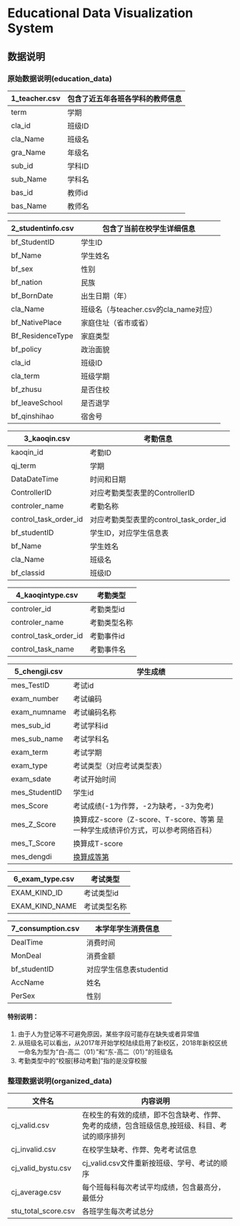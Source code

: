 # Educational Data Visualization System

## 数据说明

### 原始数据说明(education_data)

|1_teacher.csv|包含了近五年各班各学科的教师信息
|----|----|
|term|学期
|cla_id|班级ID
|cla_Name|班级名
|gra_Name|年级名
|sub_id|学科ID
|sub_Name|学科名
|bas_id|教师id
|bas_Name|教师名

|2_studentinfo.csv|包含了当前在校学生详细信息
|----|----|
|bf_StudentID|学生ID
|bf_Name|学生姓名
|bf_sex|性别
|bf_nation|民族
|bf_BornDate|出生日期（年）
|cla_Name|班级名（与teacher.csv的cla_name对应）
|bf_NativePlace|家庭住址（省市或省）
|Bf_ResidenceType|家庭类型
|bf_policy|政治面貌
|cla_id|班级ID
|cla_term|班级学期
|bf_zhusu|是否住校
|bf_leaveSchool|是否退学
|bf_qinshihao|宿舍号

|3_kaoqin.csv|考勤信息
|----|----|
|kaoqin_id|考勤ID
|qj_term|学期
|DataDateTime|时间和日期
|ControllerID|对应考勤类型表里的ControllerID
|controler_name|考勤名称
|control_task_order_id|对应考勤类型表里的control_task_order_id
|bf_studentID|学生ID，对应学生信息表
|bf_Name|学生姓名
|cla_Name|班级名
|bf_classid|班级ID

|4_kaoqintype.csv|考勤类型
|----|----|
|controler_id|考勤类型id
|controler_name|考勤类型名称
|control_task_order_id|考勤事件id
|control_task_name|考勤事件名

|5_chengji.csv|学生成绩
|----|----|
|mes_TestID|考试id
|exam_number|考试编码
|exam_numname|考试编码名称
|mes_sub_id|考试学科id
|mes_sub_name|考试学科名
|exam_term|考试学期
|exam_type|考试类型（对应考试类型表）
|exam_sdate|考试开始时间
|mes_StudentID|学生id
|mes_Score|考试成绩(-1为作弊，-2为缺考，-3为免考)
|mes_Z_Score|换算成Z-score（Z-score、T-score、等第 是一种学生成绩评价方式，可以参考网络百科）
|mes_T_Score|换算成T-score
|mes_dengdi|[换算成等第](https://tianchi.aliyun.com/forum/postDetail?spm=5176.12281978.0.0.65ca76d8kaGnld&postId=47777)

|6_exam_type.csv|考试类型
|----|----|
|EXAM_KIND_ID|考试类型id
|EXAM_KIND_NAME|考试类型名称

|7_consumption.csv|本学年学生消费信息
|----|----|
|DealTime|消费时间
|MonDeal|消费金额
|bf_studentID|对应学生信息表studentid
|AccName|姓名
|PerSex|性别

#### 特别说明：

1. 由于人为登记等不可避免原因，某些字段可能存在缺失或者异常值
2. 从班级名可以看出，从2017年开始学校陆续启用了新校区，2018年新校区统一命名为型为“白-高二（01）”和“东-高二（01）”的班级名
3. 考勤类型中的“校服[移动考勤]”指的是没穿校服

### 整理数据说明(organized_data)

|文件名|内容说明|
|-----|-----|
|cj_valid.csv|在校生的有效的成绩，即不包含缺考、作弊、免考的成绩，包含班级信息,按班级、科目、考试的顺序排列|
|cj_invalid.csv|在校学生缺考、作弊、免考考试信息|
|cj_valid_bystu.csv|cj_valid.csv文件重新按班级、学号、考试的顺序|
|cj_average.csv|每个班每科每次考试平均成绩，包含最高分，最低分|
|stu_total_score.csv|各班学生每次考试总分|

